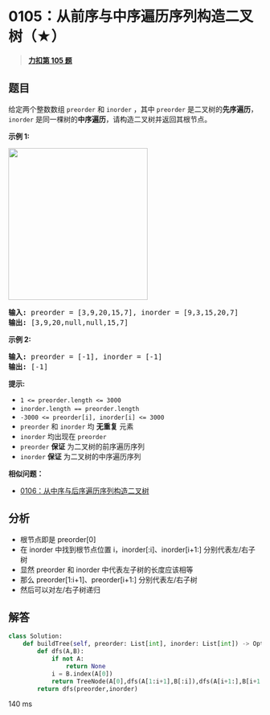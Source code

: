 # 0105：从前序与中序遍历序列构造二叉树（★）


> <u>**[力扣第 105 题](https://leetcode.cn/problems/construct-binary-tree-from-preorder-and-inorder-traversal/)**</u>

## 题目

<p>给定两个整数数组 <code>preorder</code> 和 <code>inorder</code> ，其中 <code>preorder</code> 是二叉树的<strong>先序遍历</strong>， <code>inorder</code> 是同一棵树的<strong>中序遍历</strong>，请构造二叉树并返回其根节点。</p>



<p><strong>示例 1:</strong></p>
<img alt="" src="https://assets.leetcode.com/uploads/2021/02/19/tree.jpg" style="height: 302px; width: 277px;" />
<pre>
<strong>输入</strong><strong>:</strong> preorder = [3,9,20,15,7], inorder = [9,3,15,20,7]
<strong>输出:</strong> [3,9,20,null,null,15,7]
</pre>

<p><strong>示例 2:</strong></p>

<pre>
<strong>输入:</strong> preorder = [-1], inorder = [-1]
<strong>输出:</strong> [-1]
</pre>



<p><strong>提示:</strong></p>

<ul>
<li><code>1 &lt;= preorder.length &lt;= 3000</code></li>
<li><code>inorder.length == preorder.length</code></li>
<li><code>-3000 &lt;= preorder[i], inorder[i] &lt;= 3000</code></li>
<li><code>preorder</code> 和 <code>inorder</code> 均 <strong>无重复</strong> 元素</li>
<li><code>inorder</code> 均出现在 <code>preorder</code></li>
<li><code>preorder</code> <strong>保证</strong> 为二叉树的前序遍历序列</li>
<li><code>inorder</code> <strong>保证</strong> 为二叉树的中序遍历序列</li>
</ul>


**相似问题：**
- [0106：从中序与后序遍历序列构造二叉树](/leetcode/0106)


## 分析

- 根节点即是 preorder[0]
- 在 inorder 中找到根节点位置 i，inorder[:i]、inorder[i+1:] 分别代表左/右子树
- 显然 preorder 和 inorder 中代表左子树的长度应该相等
- 那么 preorder[1:i+1]、preorder[i+1:] 分别代表左/右子树
- 然后可以对左/右子树递归

## 解答

```python
class Solution:
    def buildTree(self, preorder: List[int], inorder: List[int]) -> Optional[TreeNode]:
        def dfs(A,B):
            if not A:
                return None
            i = B.index(A[0])
            return TreeNode(A[0],dfs(A[1:i+1],B[:i]),dfs(A[i+1:],B[i+1:]))
        return dfs(preorder,inorder)
```
140 ms

